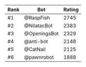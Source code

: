 Rank|Bot|Rating
---|---|---
#1|@RaspFish|2745
#2|@NilatacBot|2383
#3|@OpeningsBot|2329
#4|@anti-bot|2148
#5|@CatNail|2125
#6|@pawnrobot|1888
